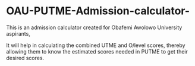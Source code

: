 # OAU-PUTME-Admission-calculator-

This is an admission calculator created for Obafemi Awolowo University aspirants, 

It will help in calculating the combined UTME and O/level scores, thereby allowing them to know the estimated scores needed in PUTME to get their desired scores.
